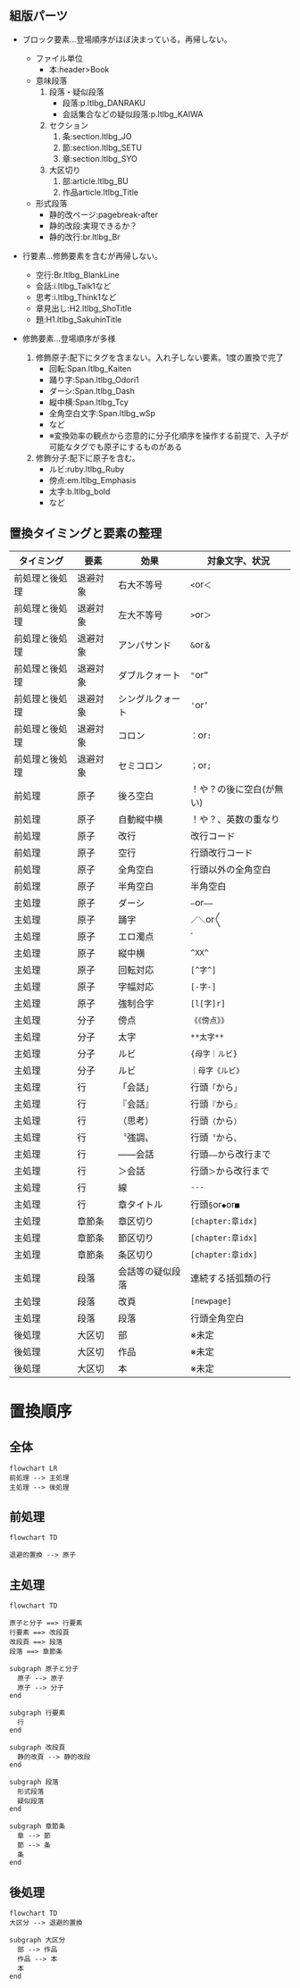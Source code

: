 ## 組版パーツ
- ブロック要素…登場順序がほぼ決まっている。再帰しない。
  - ファイル単位
    - 本:header>Book
  - 意味段落
    1.  段落・疑似段落
        - 段落:p.ltlbg_DANRAKU
        - 会話集合などの疑似段落:p.ltlbg_KAIWA
    2.  セクション
        1.  条:section.ltlbg_JO
        2.  節:section.ltlbg_SETU
        3.  章:section.ltlbg_SYO
    3.  大区切り
        1.  部:article.ltlbg_BU
        2.  作品article.ltlbg_Title
  - 形式段落
    - 静的改ページ:pagebreak-after
    - 静的改段:実現できるか？
    - 静的改行:br.ltlbg_Br

- 行要素…修飾要素を含むが再帰しない。
  - 空行:Br.ltlbg_BlankLine
  - 会話:i.ltlbg_Talk1など
  - 思考:i.ltlbg_Think1など
  - 章見出し:H2.ltlbg_ShoTitle
  - 題:H1.ltlbg_SakuhinTitle

- 修飾要素…登場順序が多様
    1. 修飾原子:配下にタグを含まない。入れ子しない要素。1度の置換で完了
       - 回転:Span.ltlbg_Kaiten
       - 踊り字:Span.ltlbg_Odori1
       - ダーシ:Span.ltlbg_Dash
       - 縦中横:Span.ltlbg_Tcy
       - 全角空白文字:Span.ltlbg_wSp
       - など
       - ※変換効率の観点から恣意的に分子化順序を操作する前提で、入子が可能なタグでも原子にするものがある
    2. 修飾分子:配下に原子を含む。
       - ルビ:ruby.ltlbg_Ruby
       - 傍点:em.ltlbg_Emphasis
       - 太字:b.ltlbg_bold
       - など

## 置換タイミングと要素の整理
  
| タイミング      | 要素     | 効果             | 対象文字、状況           |
| --------------- | -------- | ---------------- | -----------------------  |
| 前処理と後処理  | 退避対象 | 右大不等号       | `<`or`＜`                | 
| 前処理と後処理  | 退避対象 | 左大不等号       | `>`or`＞`                | 
| 前処理と後処理  | 退避対象 | アンパサンド     | `&`or`＆`                | 
| 前処理と後処理  | 退避対象 | ダブルクォート   | `"`or`”`                | 
| 前処理と後処理  | 退避対象 | シングルクォート | `'`or`’`                | 
| 前処理と後処理  | 退避対象 | コロン           | `：`or`:`                | 
| 前処理と後処理  | 退避対象 | セミコロン       | `；`or`;`                | 
| 前処理          | 原子     | 後ろ空白         | ！や？の後に空白(が無い) | 
| 前処理          | 原子     | 自動縦中横       | ！や？、英数の重なり     | 
| 前処理          | 原子     | 改行             | 改行コード               |
| 前処理          | 原子     | 空行             | 行頭改行コード           |
| 前処理          | 原子     | 全角空白         | 行頭以外の全角空白       | 
| 前処理          | 原子     | 半角空白         | 半角空白                 | 
| 主処理          | 原子     | ダーシ           | `―`or`――`             |  
| 主処理          | 原子     | 踊字             | `／＼`or`〱`             |
| 主処理          | 原子     | エロ濁点         | `゛`                     | 
| 主処理          | 原子     | 縦中横           | `^XX^`                   | 
| 主処理          | 原子     | 回転対応         | `[^字^]`                 | 
| 主処理          | 原子     | 字幅対応         | `[-字-]`                 | 
| 主処理          | 原子     | 強制合字         | `[l[字]r]`               | 
| 主処理          | 分子     | 傍点             | `《《傍点》》`           | 
| 主処理          | 分子     | 太字             | `**太字**`               | 
| 主処理          | 分子     | ルビ             | `{母字｜ルビ}`           | 
| 主処理          | 分子     | ルビ             | `｜母字《ルビ》`         | 
| 主処理          | 行       | 「会話」         | 行頭`「`から`」`         | 
| 主処理          | 行       | 『会話』         | 行頭`『`から`』`         | 
| 主処理          | 行       | （思考）         | 行頭`（`から`）`         | 
| 主処理          | 行       | 〝強調〟         | 行頭`〝`から`〟`         | 
| 主処理          | 行       | ――会話         | 行頭`――`から改行まで   | 
| 主処理          | 行       | ＞会話           | 行頭`＞`から改行まで     |     
| 主処理          | 行       | 線               | `---`                    | 
| 主処理          | 行       | 章タイトル       | 行頭`§`or`◆`or`■`     |
| 主処理          | 章節条   | 章区切り         | `[chapter:章idx]`        | 
| 主処理          | 章節条   | 節区切り         | `[chapter:章idx]`        | 
| 主処理          | 章節条   | 条区切り         | `[chapter:章idx]`        | 
| 主処理          | 段落     | 会話等の疑似段落 | 連続する括弧類の行       |   
| 主処理          | 段落     | 改頁             | `[newpage]`              | 
| 主処理          | 段落     | 段落             | 行頭全角空白             | 
| 後処理          | 大区切   | 部               | ※未定                   | 
| 後処理          | 大区切   | 作品             | ※未定                   | 
| 後処理          | 大区切   | 本               | ※未定                   | 


# 置換順序

## 全体
```mermaid
flowchart LR
前処理 --> 主処理
主処理 --> 後処理
```

## 前処理
```mermaid
flowchart TD

退避的置換 --> 原子

```
## 主処理
```mermaid
flowchart TD

原子と分子 ==> 行要素
行要素 ==> 改段頁
改段頁 ==> 段落
段落 ==> 章節条

subgraph 原子と分子
  原子 --> 原子
  原子 --> 分子
end

subgraph 行要素
  行
end

subgraph 改段頁
  静的改頁 --> 静的改段
end

subgraph 段落
  形式段落
  疑似段落
end

subgraph 章節条
  章 --> 節
  節 --> 条
  条
end

```

## 後処理
```mermaid
flowchart TD
大区分 --> 退避的置換

subgraph 大区分
  部 --> 作品
  作品 --> 本
  本
end

```